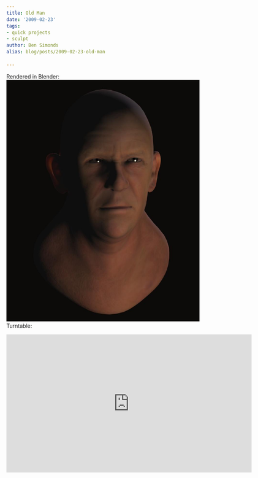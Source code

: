 ```yaml
---
title: Old Man
date: '2009-02-23'
tags:
- quick projects
- sculpt
author: Ben Simonds
alias: blog/posts/2009-02-23-old-man

---
```


Rendered in Blender: ![oldman](/images/old/oldman.jpg) Turntable: 

<iframe title="vimeo-player" src="https://player.vimeo.com/video/3337508" width="640" height="360" frameborder="0" allowfullscreen></iframe>




